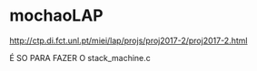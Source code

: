 # mochaoLAP
http://ctp.di.fct.unl.pt/miei/lap/projs/proj2017-2/proj2017-2.html

É SO PARA FAZER O stack_machine.c

